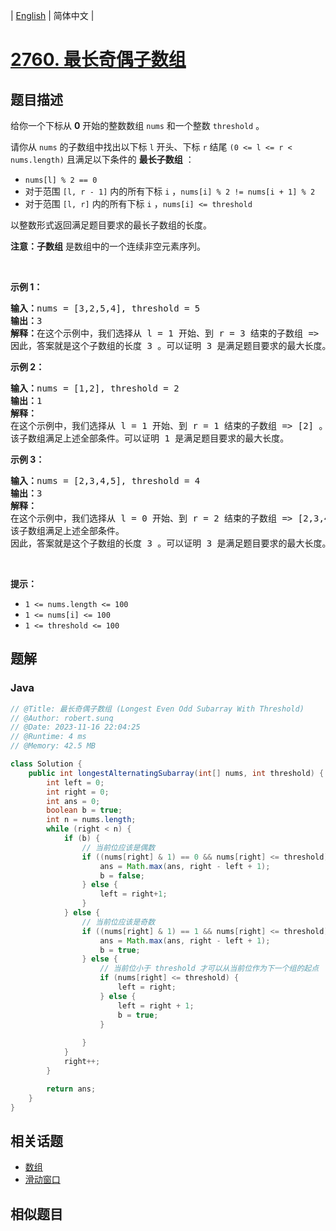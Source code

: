 
| [English](README_EN.md) | 简体中文 |

# [2760. 最长奇偶子数组](https://leetcode.cn//problems/longest-even-odd-subarray-with-threshold/)

## 题目描述

<p>给你一个下标从 <strong>0</strong> 开始的整数数组 <code>nums</code> 和一个整数 <code>threshold</code> 。</p>

<p>请你从 <code>nums</code> 的子数组中找出以下标 <code>l</code> 开头、下标 <code>r</code> 结尾 <code>(0 &lt;= l &lt;= r &lt; nums.length)</code> 且满足以下条件的 <strong>最长子数组</strong> ：</p>

<ul>
	<li><code>nums[l] % 2 == 0</code></li>
	<li>对于范围&nbsp;<code>[l, r - 1]</code> 内的所有下标 <code>i</code> ，<code>nums[i] % 2 != nums[i + 1] % 2</code></li>
	<li>对于范围&nbsp;<code>[l, r]</code> 内的所有下标 <code>i</code> ，<code>nums[i] &lt;= threshold</code></li>
</ul>

<p>以整数形式返回满足题目要求的最长子数组的长度。</p>

<p><strong>注意：子数组</strong> 是数组中的一个连续非空元素序列。</p>

<p>&nbsp;</p>

<p><strong>示例 1：</strong></p>

<pre><strong>输入：</strong>nums = [3,2,5,4], threshold = 5
<strong>输出：</strong>3
<strong>解释：</strong>在这个示例中，我们选择从 l = 1 开始、到 r = 3 结束的子数组 =&gt; [2,5,4] ，满足上述条件。
因此，答案就是这个子数组的长度 3 。可以证明 3 是满足题目要求的最大长度。</pre>

<p><strong>示例 2：</strong></p>

<pre><strong>输入：</strong>nums = [1,2], threshold = 2
<strong>输出：</strong>1
<strong>解释：</strong>
在这个示例中，我们选择从 l = 1 开始、到 r = 1 结束的子数组 =&gt; [2] 。
该子数组满足上述全部条件。可以证明 1 是满足题目要求的最大长度。
</pre>

<p><strong>示例 3：</strong></p>

<pre><strong>输入：</strong>nums = [2,3,4,5], threshold = 4
<strong>输出：</strong>3
<strong>解释：</strong>
在这个示例中，我们选择从 l = 0 开始、到 r = 2 结束的子数组 =&gt; [2,3,4] 。 
该子数组满足上述全部条件。
因此，答案就是这个子数组的长度 3 。可以证明 3 是满足题目要求的最大长度。</pre>

<p>&nbsp;</p>

<p><strong>提示：</strong></p>

<ul>
	<li><code>1 &lt;= nums.length &lt;= 100 </code></li>
	<li><code>1 &lt;= nums[i] &lt;= 100 </code></li>
	<li><code>1 &lt;= threshold &lt;= 100</code></li>
</ul>


## 题解


### Java

```Java
// @Title: 最长奇偶子数组 (Longest Even Odd Subarray With Threshold)
// @Author: robert.sunq
// @Date: 2023-11-16 22:04:25
// @Runtime: 4 ms
// @Memory: 42.5 MB

class Solution {
    public int longestAlternatingSubarray(int[] nums, int threshold) {
        int left = 0;
        int right = 0;
        int ans = 0;
        boolean b = true;
        int n = nums.length;
        while (right < n) {
            if (b) {
                // 当前位应该是偶数
                if ((nums[right] & 1) == 0 && nums[right] <= threshold) {
                    ans = Math.max(ans, right - left + 1);
                    b = false;
                } else {
                    left = right+1;
                }
            } else {
                // 当前位应该是奇数
                if ((nums[right] & 1) == 1 && nums[right] <= threshold) {
                    ans = Math.max(ans, right - left + 1);
                    b = true;
                } else {
                    // 当前位小于 threshold 才可以从当前位作为下一个组的起点
                    if (nums[right] <= threshold) {
                        left = right;
                    } else {
                        left = right + 1;
                        b = true;
                    }
                    
                }
            }
            right++;
        }

        return ans;
    }
}
```



## 相关话题

- [数组](https://leetcode.cn//tag/array)
- [滑动窗口](https://leetcode.cn//tag/sliding-window)

## 相似题目



